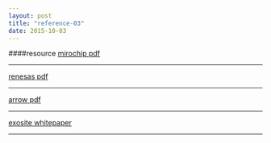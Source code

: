 ```yaml
---
layout: post
title: "reference-03"
date: 2015-10-03
---
```


####resource
[mirochip pdf](https://www.google.com.tw/url?sa=t&source=web&rct=j&ei=TCnxVIrQDNL38QWrk4LwAw&url=http://exosite.com/wp-content/uploads/2013/05/microchip-wi-fi_g_dv102412_demo_board_quick_start_guide.pdf&ved=0CCIQFjAB&usg=AFQjCNHywAlhb8kxLiVgyElJUXjoMJsEQg&sig2=H3v0bQ5v0HI5btaG66EInQ)<hr>
[renesas pdf](https://www.google.com.tw/url?sa=t&source=web&rct=j&ei=TCnxVIrQDNL38QWrk4LwAw&url=https://support.exosite.com/hc/en-us/article_attachments/200079640/Exosite_Users_Guide_for_Renesas_RX_RDK_revB.pdf&ved=0CB0QFjAA&usg=AFQjCNE4BJPaOnGZs5dAlO8I5tBm3-P85Q&sig2=2kqCaYE6EOau1jd3efH_3Q)<hr>
[arrow pdf](https://www.google.com.tw/url?sa=t&source=web&rct=j&ei=TCnxVIrQDNL38QWrk4LwAw&url=https://support.exosite.com/hc/en-us/article_attachments/200073015/Synapse-Arrow-M2M-Access-Kit-EK2420.pdf&ved=0CCcQFjAC&usg=AFQjCNEXpsRy0QvtrHloy_jp1nO8ppkmDQ&sig2=Wbg27HXHPKeEj_OW7r5oJw)<hr>
[exosite whitepaper](https://www.google.com.tw/url?sa=t&source=web&rct=j&ei=TCnxVIrQDNL38QWrk4LwAw&url=http://exosite.com/whitepapers/&ved=0CCsQFjAD&usg=AFQjCNGG8rbYfriMpmc5xKQW5YqRAvYgwg&sig2=51gQWTZovZ1M2L4QG0SWvw)<hr>
